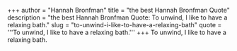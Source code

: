 +++
author = "Hannah Bronfman"
title = "the best Hannah Bronfman Quote"
description = "the best Hannah Bronfman Quote: To unwind, I like to have a relaxing bath."
slug = "to-unwind-i-like-to-have-a-relaxing-bath"
quote = '''To unwind, I like to have a relaxing bath.'''
+++
To unwind, I like to have a relaxing bath.
